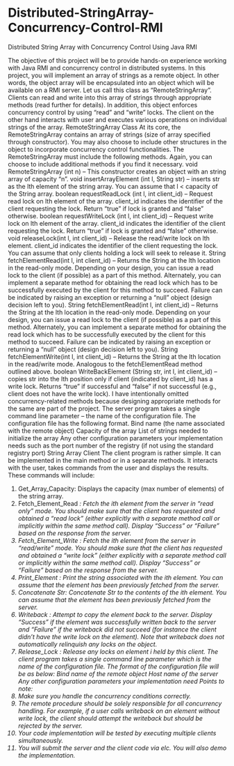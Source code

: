 # Distributed-StringArray-Concurrency-Control-RMI
Distributed String Array with Concurrency Control Using Java RMI

The objective of this project will be to provide hands-on experience working with Java RMI and
concurrency control in distributed systems.
In this project, you will implement an array of strings as a remote object. In other words, the
object array will be encapsulated into an object which will be available on a RMI server. Let us
call this class as “RemoteStringArray”. Clients can read and write into this array of strings
through appropriate methods (read further for details). In addition, this object enforces
concurrency control by using “read” and “write” locks.
The client on the other hand interacts with user and executes various operations on individual
strings of the array.
RemoteStringArray Class
At its core, the RemoteStringArray contains an array of strings (size of array specified through
constructor). You may also choose to include other structures in the object to incorporate
concurrency control functionalities. The RemoteStringArray must include the following
methods. Again, you can choose to include additional methods if you find it necessary.
void RemoteStringArray (int n) – This constructor creates an object with an string
array of capacity “n”.
void insertArrayElement (int l, String str) – inserts str as the lth element of the
string array. You can assume that l < capacity of the String array.
boolean requestReadLock (int l, int client_id) – Request read lock on lth
element of the array. client_id indicates the identifier of the client requesting the lock. Return
“true” if lock is granted and “false” otherwise.
boolean requestWriteLock (int l, int client_id) – Request write lock on lth
element of the array. client_id indicates the identifier of the client requesting the lock. Return
“true” if lock is granted and “false” otherwise.
void releaseLock(int l, int client_id) – Release the read/write lock on lth
element. client_id indicates the identifier of the client requesting the lock. You can assume that
only clients holding a lock will seek to release it.
String fetchElementRead(int l, int client_id) – Returns the String at the lth
location in the read-only mode. Depending on your design, you can issue a read lock to the client
(if possible) as a part of this method. Alternately, you can implement a separate method for
obtaining the read lock which has to be successfully executed by the client for this method to
succeed. Failure can be indicated by raising an exception or returning a “null” object (design
decision left to you).
String fetchElementRead(int l, int client_id) – Returns the String at the lth
location in the read-only mode. Depending on your design, you can issue a read lock to the client
(if possible) as a part of this method. Alternately, you can implement a separate method for
obtaining the read lock which has to be successfully executed by the client for this method to
succeed. Failure can be indicated by raising an exception or returning a “null” object (design
decision left to you).
String fetchElementWrite(int l, int client_id) – Returns the String at the lth
location in the read/write mode. Analogous to the fetchElementRead method outlined
above.
boolean WriteBackElement (String str, int l, int client_id) – copies str
into the lth position only if client (indicated by client_id) has a write lock. Returns “true” if
successful and “false” if not successful (e.g., client does not have the write lock).
I have intentionally omitted concurrency-related methods because designing appropriate
methods for the same are part of the project.
The server program takes a single command line parameter – the name of the configuration file.
The configuration file has the following format.
Bind name (the name associated with the remote object)
Capacity of the array
List of strings needed to initialize the array
Any other configuration parameters your implementation needs such as
the port number of the registry (if not using the standard registry
port)
String Array Client
The client program is rather simple. It can be implemented in the main method or in a separate
methods. It interacts with the user, takes commands from the user and displays the results.
These commands will include:
1. Get_Array_Capacity: Displays the capacity (max number of elements) of the string
array.
2. Fetch_Element_Read <i>: Fetch the ith element from the server in “read only” mode.
You should make sure that the client has requested and obtained a “read lock” (either
explicitly with a separate method call or implicitly within the same method call). Display
“Success” or “Failure” based on the response from the server.
3. Fetch_Element_Write <i>: Fetch the ith element from the server in “read/write”
mode. You should make sure that the client has requested and obtained a “write lock”
(either explicitly with a separate method call or implicitly within the same method call).
Display “Success” or “Failure” based on the response from the server.
4. Print_Element <i>: Print the string associated with the ith element. You can assume
that the element has been previously fetched from the server.
5. Concatenate <i> Str: Concatenate Str to the contents of the ith element. You can
assume that the element has been previously fetched from the server.
6. Writeback <i>: Attempt to copy the element back to the server. Display “Success” if
the element was successfully written back to the server and “Failure” if the writeback did
not succeed (for instance the client didn’t have the write lock on the element). Note that
writeback does not automatically relinquish any locks on the object.
7. Release_Lock <i>: Release any locks on element i held by this client.
The client program takes a single command line parameter which is the name of the
configuration file. The format of the configuration file will be as below:
Bind name of the remote object
Host name of the server
Any other configuration parameters your implementation need
Points to note:
1. Make sure you handle the concurrency conditions correctly.
2. The remote procedure should be solely responsible for all concurrency handling. For
example, if a user calls writeback on an element without write lock, the client should
attempt the writeback but should be rejected by the server.
3. Your code implementation will be tested by executing multiple clients simultaneously.
4. You will submit the server and the client code via elc. You will also demo the
implementation.
